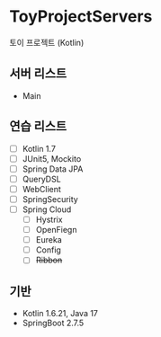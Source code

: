 # ToyProjectServers
토이 프로젝트 (Kotlin)

## 서버 리스트
- Main

## 연습 리스트
- [ ] Kotlin 1.7
- [ ] JUnit5, Mockito
- [ ] Spring Data JPA
- [ ] QueryDSL
- [ ] WebClient
- [ ] SpringSecurity
- [ ] Spring Cloud
  - [ ] Hystrix
  - [ ] OpenFiegn
  - [ ] Eureka
  - [ ] Config
  - [ ] ~~Ribbon~~
  
## 기반
- Kotlin 1.6.21, Java 17
- SpringBoot 2.7.5
